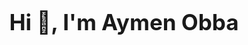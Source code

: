 <p align="center">
  <strong style="font-size: 2.5em;">Hi 👋, I'm Aymen Obba</strong>
</p>
<!--
<p align="center">
  <strong style="font-size: 1.8em;">A passionate fullstack developer from Tunisia</strong>
</p>

- 🌱 I’m currently learning **NextJS** and refining my React skills.
- 💬 Ask me about **JavaScript**, **TypeScript**, **Node.js**, and **React**.
- 📫 How to reach me: **aymenobba@gmail.com**
- ⚡ Fun fact: For me, development isn't just a job—it's a passion that makes it feel more like fun than work!


